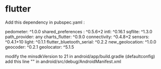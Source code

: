 # flutter

Add this dependency in pubspec.yaml : 

  pedometer: ^1.0.0 
  shared_preferences : ^0.5.6+2 
  intl: ^0.16.1 
  sqflite: ^1.3.0 
  path_provider: any
  charts_flutter: ^0.9.0
  connectivity: ^0.4.8+2
  sensors: ^0.4.1+10
  light: ^0.1.1
  flutter_bluetooth_serial: ^0.2.2
  new_geolocation: ^1.0.0
  geocoder: ^0.2.1
  geolocator: ^5.1.5


modify the minsdkVersion to 21 in android/app/build.gradle (defaultconfig)
add this line "<uses-sdk android:minSdkVersion="21"/>" in android/src/debug/AndroidManifest.xml
